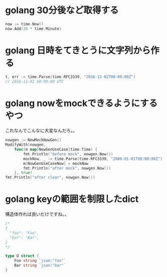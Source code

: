 # golang 30分後など取得する

```go
now := time.Now()
now.Add(30 * time.Minute)
```

# golang 日時をてきとうに文字列から作る

```go
t, err := time.Parse(time.RFC3339, "2016-11-02T00:00:00Z")
// 2016-11-02 00:00:00 UTC
```

# golang nowをmockできるようにするやつ

これなんでこんなに大変なんだろ。。

```go
nowgen := NewMockNowGen()
ModifyWith(nowgen,
    func(m map[NowGenUseCase]time.Time) {
        fmt.Println("before mock", nowgen.Now())
        mockNow, _ := time.Parse(time.RFC3339, "2000-01-01T00:00:00Z")
        m[NowGenUseCaseNow] = mockNow
        fmt.Println("after mock", nowgen.Now())
    }, true)
fmt.Println("after clear", nowgen.Now())
```

# golang keyの範囲を制限したdict

構造体作れば良いだけですね。。

```go
/*
{
  "foo": "Foo",
  "bar": "Bar",
}
*/

type O struct {
	Foo string `json:"foo"`
	Bar string `json:"bar"`
}
```
